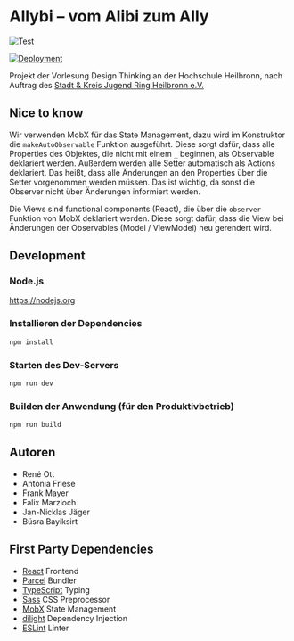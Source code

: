 # Allybi – vom Alibi zum Ally

[![Test](https://github.com/HHN-SEB-2022-23/text-based-adventure-game/actions/workflows/test.yml/badge.svg)](https://github.com/HHN-SEB-2022-23/text-based-adventure-game/actions/workflows/test.yml)

[![Deployment](https://github.com/HHN-SEB-2022-23/allybi/actions/workflows/deploy.yml/badge.svg)](https://github.com/HHN-SEB-2022-23/allybi/actions/workflows/deploy.yml)

Projekt der Vorlesung Design Thinking an der Hochschule Heilbronn, nach Auftrag des [Stadt & Kreis Jugend Ring Heilbronn e.V.](https://www.skjr-hn.de)

## Nice to know

Wir verwenden MobX für das State Management, dazu wird im Konstruktor die `makeAutoObservable` Funktion ausgeführt. Diese sorgt dafür, dass alle Properties des Objektes, die nicht mit einem `_` beginnen, als Observable deklariert werden. Außerdem werden alle Setter automatisch als Actions deklariert. Das heißt, dass alle Änderungen an den Properties über die Setter vorgenommen werden müssen. Das ist wichtig, da sonst die Observer nicht über Änderungen informiert werden.

Die Views sind functional components (React), die über die `observer` Funktion von MobX deklariert werden. Diese sorgt dafür, dass die View bei Änderungen der Observables (Model / ViewModel) neu gerendert wird.

## Development

### Node.js

https://nodejs.org

### Installieren der Dependencies

```bash
npm install
```

### Starten des Dev-Servers

```bash
npm run dev
```

### Builden der Anwendung (für den Produktivbetrieb)

```bash
npm run build
```

## Autoren

- René Ott
- Antonia Friese
- Frank Mayer
- Falix Marzioch
- Jan-Nicklas Jäger
- Büsra Bayiksirt

## First Party Dependencies

- [React](https://reactjs.org) Frontend
- [Parcel](https://parceljs.org) Bundler
- [TypeScript](https://www.typescriptlang.org) Typing
- [Sass](https://sass-lang.com) CSS Preprocessor
- [MobX](https://mobx.js.org) State Management
- [dilight](https://github.com/Frank-Mayer/dilight) Dependency Injection
- [ESLint](https://eslint.org) Linter
